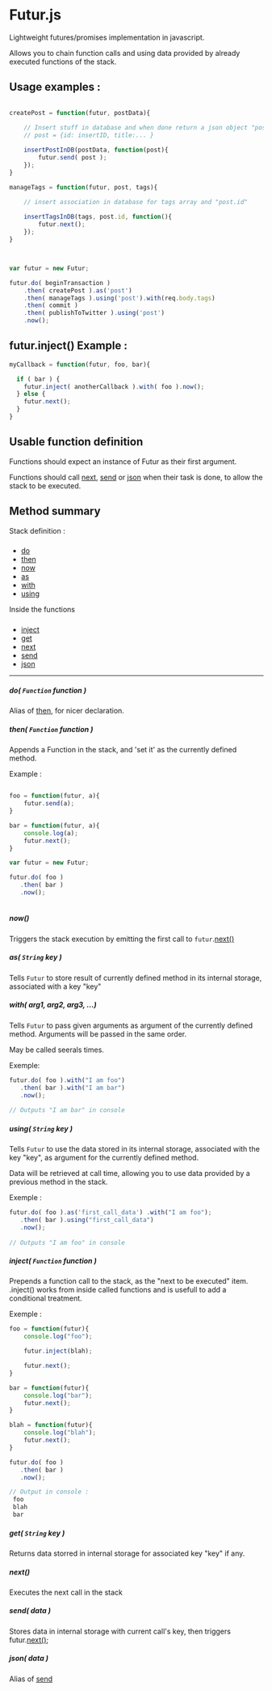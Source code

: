 Futur.js
========

Lightweight futures/promises implementation in javascript.

Allows you to chain function calls and using data provided by already executed functions of the stack.






Usage examples :
---
 
```javascript

createPost = function(futur, postData){

    // Insert stuff in database and when done return a json object "post"
    // post = {id: insertID, title:... }
    
    insertPostInDB(postData, function(post){
        futur.send( post );
    });
}

manageTags = function(futur, post, tags){

    // insert association in database for tags array and "post.id"
    
    insertTagsInDB(tags, post.id, function(){
        futur.next();
    });
}



var futur = new Futur;

futur.do( beginTransaction )
    .then( createPost ).as('post')
    .then( manageTags ).using('post').with(req.body.tags)
    .then( commit )
    .then( publishToTwitter ).using('post')
    .now();
```
 
futur.inject() Example :
----

```javascript
myCallback = function(futur, foo, bar){

  if ( bar ) {
    futur.inject( anotherCallback ).with( foo ).now();
  } else {
    futur.next();
  }
}
```

Usable function definition
----

Functions should expect an instance of Futur as their first argument.

Functions should call [next](#next), [send](#send) or [json](#json) when their task is done, to allow the stack to be executed.


Method summary
---

Stack definition :
###

* [do](#do)
* [then](#then)
* [now](#now)
* [as](#as)
* [with](#with)
* [using](#using)


Inside the functions
###
* [inject](#inject)
* [get](#get)
* [next](#next)
* [send](#send)
* [json](#json)

**********

<a name="do"></a>
##### do(  `Function` function )

Alias of [then](#then), for nicer declaration.


<a name="then"></a>
##### then(  `Function` function )

Appends a Function in the stack, and 'set it' as the currently defined method.

Example :

```javascript

foo = function(futur, a){
    futur.send(a);
}

bar = function(futur, a){
    console.log(a);
    futur.next();
}

var futur = new Futur;

futur.do( foo )
   .then( bar )
   .now();
   
```

<a name="now"></a>
##### now()

Triggers the stack execution by emitting the first call to `futur`.[next()](#next)



<a name="as"></a>
##### as( `String` key )

Tells `Futur` to store result of currently defined method in its internal storage, associated with a key  "key"

<a name="with"></a>
##### with( arg1, arg2, arg3, ...)

Tells `Futur` to pass given arguments as argument of the currently defined method.
Arguments will be passed in the same order.

May be called seerals times.

Exemple:

```javascript
futur.do( foo ).with("I am foo")
   .then( bar ).with("I am bar")
   .now();
   
// Outputs "I am bar" in console

```


<a name="using"></a>
##### using( `String` key )

Tells `Futur` to use the data stored in its internal storage, associated with the key "key", as argument for the currently defined method.

Data will be retrieved at call time, allowing you to use data provided by a previous method in the stack.

Exemple :
```javascript
futur.do( foo ).as('first_call_data') .with("I am foo");
   .then( bar ).using("first_call_data")
   .now();
   
// Outputs "I am foo" in console
```

<a name="inject"></a>
##### inject( `Function` function )

Prepends a function call to the stack, as the "next to be executed" item.
.inject() works from inside called functions and is usefull to add a conditional treatment.

Exemple : 

```javascript 
foo = function(futur){
    console.log("foo");

    futur.inject(blah);

    futur.next();
}

bar = function(futur){
    console.log("bar");
    futur.next();
}

blah = function(futur){
    console.log("blah");
    futur.next();
}

futur.do( foo )
   .then( bar )
   .now();

// Output in console :
 foo
 blah
 bar


``` 

<a name="get"></a>
##### get( `String` key )

Returns data storred in internal storage for associated key "key" if any.


<a name="next"></a>
##### next()

Executes the next call in the stack


<a name="send"></a>
##### send( data )

Stores data in internal storage with current call's key, then triggers futur.[next()](#next);

<a name="json"></a>
##### json( data )

Alias of [send](#send)



